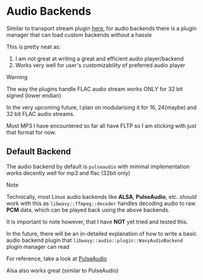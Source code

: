 # Audio Backends

Similar to transport stream plugin [here](https://github.com/Oinkognito/Wavy/blob/main/libwavy/tsfetcher/plugin/README.md), for audio backends there is a plugin manager that can load custom backends without a hassle

This is pretty neat as:

1. I am not great at writing a great and efficient audio player/backend
2. Works very well for user's customizability of preferred audio player

> [!WARNING]
> 
> The way the plugins handle FLAC audio stream works ONLY for 32 bit signed (lower endian)
> 
> In the very upcoming future, I plan on modularising it for 16, 24(maybe) and 32 bit FLAC audio streams.
> 
> Most MP3 I have encountered so far all have FLTP so I am sticking with just that format for now.
> 

## Default Backend 

The audio backend by default is `pulseaudio` with minimal implementation works decently well for mp3 and flac (32bit only)

> [!NOTE]
> 
> Technically, most Linux audio backends like **ALSA**, **PulseAudio**, etc.
> *should* work with this as `libwavy::ffmpeg::decoder` handles decoding audio
> to raw **PCM** data, which can be played back using the above backends.
> 
> It is important to note however, that I have **NOT** yet tried and tested this.
> 

In the future, there will be an in-detailed explanation of how to write a basic audio backend plugin that `libwavy::audio::plugin::WavyAudioBackend` plugin manager can read

For reference, take a look at [PulseAudio](https://github.com/Oinkognito/Wavy/blob/main/backends/pulseaudio/entry.hpp)

Alsa also works great (similar to PulseAudio) 
